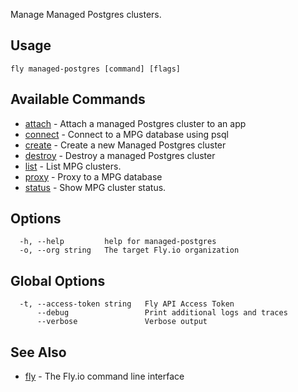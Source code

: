 Manage Managed Postgres clusters.


## Usage
~~~
fly managed-postgres [command] [flags]
~~~

## Available Commands
* [attach](/docs/flyctl/managed-postgres-attach/)	 - Attach a managed Postgres cluster to an app
* [connect](/docs/flyctl/managed-postgres-connect/)	 - Connect to a MPG database using psql
* [create](/docs/flyctl/managed-postgres-create/)	 - Create a new Managed Postgres cluster
* [destroy](/docs/flyctl/managed-postgres-destroy/)	 - Destroy a managed Postgres cluster
* [list](/docs/flyctl/managed-postgres-list/)	 - List MPG clusters.
* [proxy](/docs/flyctl/managed-postgres-proxy/)	 - Proxy to a MPG database
* [status](/docs/flyctl/managed-postgres-status/)	 - Show MPG cluster status.

## Options

~~~
  -h, --help         help for managed-postgres
  -o, --org string   The target Fly.io organization
~~~

## Global Options

~~~
  -t, --access-token string   Fly API Access Token
      --debug                 Print additional logs and traces
      --verbose               Verbose output
~~~

## See Also

* [fly](/docs/flyctl/help/)	 - The Fly.io command line interface


